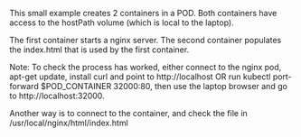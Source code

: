 This small example creates 2 containers in a POD. Both containers have access to the hostPath volume (which is local to the laptop).

The first container starts a nginx server. The second container populates the index.html that is used by the first container.

Note: To check the process has worked, either connect to the nginx pod, apt-get update, install curl and point to http://localhost OR run kubectl port-forward $POD_CONTAINER 32000:80, then use the laptop browser and go to http://localhost:32000. 

Another way is to connect to the container, and check the file in /usr/local/nginx/html/index.html

